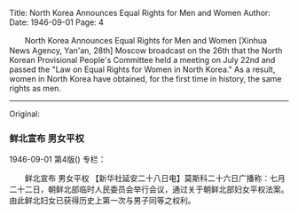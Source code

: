 Title: North Korea Announces Equal Rights for Men and Women
Author:
Date: 1946-09-01
Page: 4

　　North Korea Announces
    Equal Rights for Men and Women
    [Xinhua News Agency, Yan'an, 28th] Moscow broadcast on the 26th that the North Korean Provisional People's Committee held a meeting on July 22nd and passed the "Law on Equal Rights for Women in North Korea." As a result, women in North Korea have obtained, for the first time in history, the same rights as men.



<hr /> 

Original: 


### 鲜北宣布  男女平权

1946-09-01
第4版()
专栏：

　　鲜北宣布
    男女平权
    【新华社延安二十八日电】莫斯科二十六日广播称：七月二十二日，朝鲜北部临时人民委员会举行会议，通过关于朝鲜北部妇女平权法案。由此鲜北妇女已获得历史上第一次与男子同等之权利。
